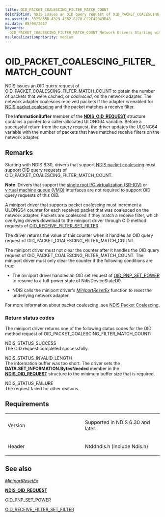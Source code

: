 ```yaml
---
title: OID_PACKET_COALESCING_FILTER_MATCH_COUNT
description: NDIS issues an OID query request of OID_PACKET_COALESCING_FILTER_MATCH_COUNT to obtain the number of packets that were cached, or coalesced, on the network adapter.
ms.assetid: 3325865D-A329-4562-8270-CC2F42043D48
ms.date: 08/08/2017
keywords: 
 -OID_PACKET_COALESCING_FILTER_MATCH_COUNT Network Drivers Starting with Windows Vista
ms.localizationpriority: medium
---
```


# OID\_PACKET\_COALESCING\_FILTER\_MATCH\_COUNT


NDIS issues an OID query request of OID\_PACKET\_COALESCING\_FILTER\_MATCH\_COUNT to obtain the number of packets that were cached, or *coalesced*, on the network adapter. The network adapter coalesces received packets if the adapter is enabled for [NDIS packet coalescing](https://docs.microsoft.com/windows-hardware/drivers/network/ndis-packet-coalescing) and the packet matches a receive filter.

The **InformationBuffer** member of the [**NDIS\_OID\_REQUEST**](https://docs.microsoft.com/windows-hardware/drivers/ddi/content/ndis/ns-ndis-_ndis_oid_request) structure contains a pointer to a caller-allocated ULONG64 variable. Before a successful return from the query request, the driver updates the ULONG64 variable with the number of packets that have matched receive filters on the network adapter.

Remarks
-------

Starting with NDIS 6.30, drivers that support [NDIS packet coalescing](https://docs.microsoft.com/windows-hardware/drivers/network/ndis-packet-coalescing) must support OID query requests of OID\_PACKET\_COALESCING\_FILTER\_MATCH\_COUNT.

**Note**  Drivers that support the [single root I/O virtualization (SR-IOV)](https://docs.microsoft.com/windows-hardware/drivers/network/single-root-i-o-virtualization--sr-iov-) or [virtual machine queue (VMQ)](https://docs.microsoft.com/windows-hardware/drivers/network/virtual-machine-queue--vmq--in-ndis-6-20) interfaces are not required to support OID query requests of this OID.

 

A miniport driver that supports packet coalescing must increment a ULONG64 counter for each received packet that was coalesced on the network adapter. Packets are coalesced if they match a receive filter, which overlying drivers download to the miniport driver through OID method requests of [OID\_RECEIVE\_FILTER\_SET\_FILTER](oid-receive-filter-set-filter.md).

The driver returns the value of this counter when it handles an OID query request of OID\_PACKET\_COALESCING\_FILTER\_MATCH\_COUNT.

The miniport driver must not clear the counter after it handles the OID query request of OID\_PACKET\_COALESCING\_FILTER\_MATCH\_COUNT. The miniport driver must only clear the counter if the following conditions are true:

-   The miniport driver handles an OID set request of [OID\_PNP\_SET\_POWER](oid-pnp-set-power.md) to resume to a full-power state of NdisDeviceStateD0.

-   NDIS calls the miniport driver's [*MiniportResetEx*](https://docs.microsoft.com/windows-hardware/drivers/ddi/content/ndis/nc-ndis-miniport_reset) function to reset the underlying network adapter.

For more information about packet coalescing, see [NDIS Packet Coalescing](https://docs.microsoft.com/windows-hardware/drivers/ddi/content/_netvista/).

### Return status codes

The miniport driver returns one of the following status codes for the OID method request of OID\_PACKET\_COALESCING\_FILTER\_MATCH\_COUNT:

<a href="" id="ndis-status-success"></a>NDIS\_STATUS\_SUCCESS  
The OID request completed successfully.

<a href="" id="ndis-status-invalid-length"></a>NDIS\_STATUS\_INVALID\_LENGTH  
The information buffer was too short. The driver sets the **DATA.SET\_INFORMATION.BytesNeeded** member in the [**NDIS\_OID\_REQUEST**](https://docs.microsoft.com/windows-hardware/drivers/ddi/content/ndis/ns-ndis-_ndis_oid_request) structure to the minimum buffer size that is required.

<a href="" id="ndis-status-failure"></a>NDIS\_STATUS\_FAILURE  
The request failed for other reasons.

Requirements
------------

<table>
<colgroup>
<col width="50%" />
<col width="50%" />
</colgroup>
<tbody>
<tr class="odd">
<td><p>Version</p></td>
<td><p>Supported in NDIS 6.30 and later.</p></td>
</tr>
<tr class="even">
<td><p>Header</p></td>
<td>Ntddndis.h (include Ndis.h)</td>
</tr>
</tbody>
</table>

## See also


[*MiniportResetEx*](https://docs.microsoft.com/windows-hardware/drivers/ddi/content/ndis/nc-ndis-miniport_reset)

[**NDIS\_OID\_REQUEST**](https://docs.microsoft.com/windows-hardware/drivers/ddi/content/ndis/ns-ndis-_ndis_oid_request)

[OID\_PNP\_SET\_POWER](oid-pnp-set-power.md)

[OID\_RECEIVE\_FILTER\_SET\_FILTER](oid-receive-filter-set-filter.md)

 

 




